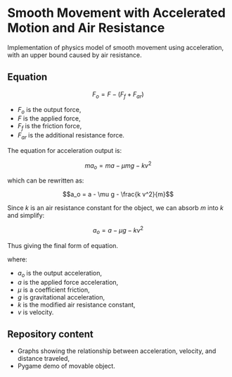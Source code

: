 # Smooth Movement with Accelerated Motion and Air Resistance

Implementation of physics model of smooth movement using acceleration, with an upper bound caused by air resistance.

## Equation
```math
F_o = F - (F_f + F_{ar})
```
- $F_o$ is the output force,
- $F$ is the applied force,
- $F_f$ is the friction force,
- $F_{ar}$ is the additional resistance force.


The equation for acceleration output is:

```math
m a_o = m a - \mu m g - k v^2
```

which can be rewritten as:

```math
a_o = a - \mu g - \frac{k v^2}{m}
```

Since $k$ is an air resistance constant for the object, we can absorb $m$ into $k$ and simplify:

```math
a_o = a - \mu g - k v^2
```
Thus giving the final form of equation.


where:  
- $a_o$ is the output acceleration,
- $a$ is the applied force acceleration,
- $\mu$ is a coefficient friction,
- $g$ is gravitational acceleration,
- $k$ is the modified air resistance constant,
- $v$ is velocity.


## Repository content
 - Graphs showing the relationship between acceleration, velocity, and distance traveled,
 - Pygame demo of movable object.